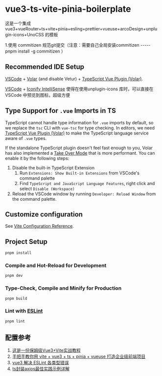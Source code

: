 # vue3-ts-vite-pinia-boilerplate

这是一个集成vue3+vueRouter+ts+vite+pinia+esling+prettier+vueuse+arcoDesign+unplugin-icons+UnoCSS 的模板

1.使用 commitizen 规范git提交（注意：需要自己全局安装commitizen ----- pnpm install -g commitizen ）

## Recommended IDE Setup

[VSCode](https://code.visualstudio.com/) + [Volar](https://marketplace.visualstudio.com/items?itemName=Vue.volar) (and disable Vetur) + [TypeScript Vue Plugin (Volar)](https://marketplace.visualstudio.com/items?itemName=Vue.vscode-typescript-vue-plugin).

[VSCode](https://code.visualstudio.com/) + [Iconify IntelliSense](https://marketplace.visualstudio.com/items?itemName=antfu.iconify) 使得在使用unplugin-icons 库时，可以直接在 VSCode 中预览到图标，超级方便

## Type Support for `.vue` Imports in TS

TypeScript cannot handle type information for `.vue` imports by default, so we replace the `tsc` CLI with `vue-tsc` for type checking. In editors, we need [TypeScript Vue Plugin (Volar)](https://marketplace.visualstudio.com/items?itemName=Vue.vscode-typescript-vue-plugin) to make the TypeScript language service aware of `.vue` types.

If the standalone TypeScript plugin doesn't feel fast enough to you, Volar has also implemented a [Take Over Mode](https://github.com/johnsoncodehk/volar/discussions/471#discussioncomment-1361669) that is more performant. You can enable it by the following steps:

1. Disable the built-in TypeScript Extension
    1) Run `Extensions: Show Built-in Extensions` from VSCode's command palette
    2) Find `TypeScript and JavaScript Language Features`, right click and select `Disable (Workspace)`
2. Reload the VSCode window by running `Developer: Reload Window` from the command palette.

## Customize configuration

See [Vite Configuration Reference](https://vitejs.dev/config/).

## Project Setup

```sh
pnpm install
```

### Compile and Hot-Reload for Development

```sh
pnpm dev
```

### Type-Check, Compile and Minify for Production

```sh
pnpm build
```

### Lint with [ESLint](https://eslint.org/)

```sh
pnpm lint
```

## 配置参考
1. [这是一份保姆级Vue3+Vite实战教程](https://juejin.cn/post/7147353734912147470)
2. [手把手教你用 vite + vue3 + ts + pinia + vueuse 打造企业级前端项目](https://juejin.cn/post/7079785777692934174)
3. [vue3 解决 ESLint 各类型错误](https://juejin.cn/post/7120531627964399629)
4. [ts封装axios最佳实践示例详解](https://github.com/kvchen95/blog/blob/master/packages/axios/)
